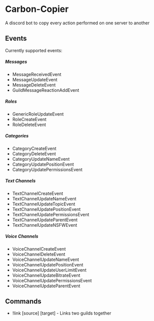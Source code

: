 # Carbon-Copier
A discord bot to copy every action performed on one server to another

## Events
Currently supported events:

##### Messages
* MessageReceivedEvent
* MessageUpdateEvent
* MessageDeleteEvent
* GuildMessageReactionAddEvent

##### Roles
* GenericRoleUpdateEvent
* RoleCreateEvent
* RoleDeleteEvent


##### Categories
* CategoryCreateEvent
* CategoryDeleteEvent
* CategoryUpdateNameEvent
* CategoryUpdatePositionEvent
* CategoryUpdatePermissionsEvent

##### Text Channels
* TextChannelCreateEvent
* TextChannelUpdateNameEvent
* TextChannelUpdateTopicEvent
* TextChannelUpdatePositionEvent
* TextChannelUpdatePermissionsEvent
* TextChannelUpdateParentEvent
* TextChannelUpdateNSFWEvent

##### Voice Channels
* VoiceChannelCreateEvent
* VoiceChannelDeleteEvent
* VoiceChannelUpdateNameEvent
* VoiceChannelUpdatePositionEvent
* VoiceChannelUpdateUserLimitEvent
* VoiceChannelUpdateBitrateEvent
* VoiceChannelUpdatePermissionsEvent
* VoiceChannelUpdateParentEvent

## Commands
* !link \[source] \[target] - Links two guilds together